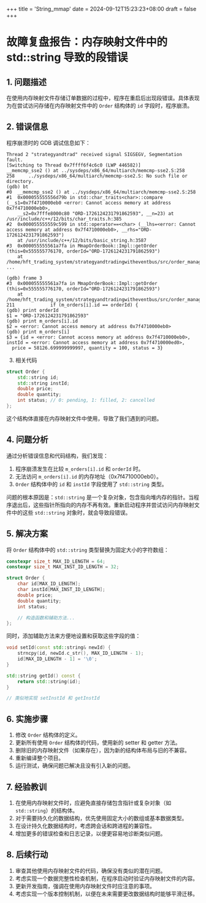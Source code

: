 +++
title = 'String_mmap'
date = 2024-09-12T15:23:23+08:00
draft = false
+++

# 故障复盘报告：内存映射文件中的 std::string 导致的段错误

## 1. 问题描述

在使用内存映射文件存储订单数据的过程中，程序在重启后出现段错误。具体表现为在尝试访问存储在内存映射文件中的 `Order` 结构体的 `id` 字段时，程序崩溃。

## 2. 错误信息

程序崩溃时的 GDB 调试信息如下：

```
Thread 2 "strategyandtrad" received signal SIGSEGV, Segmentation fault.
[Switching to Thread 0x7ffff6f4c6c0 (LWP 446582)]
__memcmp_sse2 () at ../sysdeps/x86_64/multiarch/memcmp-sse2.S:258
258     ../sysdeps/x86_64/multiarch/memcmp-sse2.S: No such file or directory.
(gdb) bt
#0  __memcmp_sse2 () at ../sysdeps/x86_64/multiarch/memcmp-sse2.S:258
#1  0x000055555556d79b in std::char_traits<char>::compare (__s1=0x7f4710000eb0 <error: Cannot access memory at address 0x7f4710000eb0>, 
    __s2=0x7fffe8000c80 "ORD-1726124231791862593", __n=23) at /usr/include/c++/12/bits/char_traits.h:385
#2  0x000055555559c599 in std::operator==<char> (__lhs=<error: Cannot access memory at address 0x7f4710000eb0>, __rhs="ORD-1726124231791862593")
    at /usr/include/c++/12/bits/basic_string.h:3587
#3  0x000055555561a7fa in MmapOrderBook::Impl::getOrder (this=0x555555776170, orderId="ORD-1726124231791862593")
    at /home/hft_trading_system/strategyandtradingwitheventbus/src/order_management/mmap_order_book_impl.cpp:211
...

(gdb) frame 3
#3  0x000055555561a7fa in MmapOrderBook::Impl::getOrder (this=0x555555776170, orderId="ORD-1726124231791862593")
    at /home/hft_trading_system/strategyandtradingwitheventbus/src/order_management/mmap_order_book_impl.cpp:211
211             if (m_orders[i].id == orderId) {
(gdb) print orderId
$1 = "ORD-1726124231791862593"
(gdb) print m_orders[i].id
$2 = <error: Cannot access memory at address 0x7f4710000eb0>
(gdb) print m_orders[i]
$3 = {id = <error: Cannot access memory at address 0x7f4710000eb0>, instId = <error: Cannot access memory at address 0x7f4710000ed0>, 
  price = 58126.699999999997, quantity = 100, status = 3}
```

3. 相关代码


```cpp
struct Order {
    std::string id;
    std::string instId;
    double price;
    double quantity;
    int status; // 0: pending, 1: filled, 2: cancelled
};
```
这个结构体直接在内存映射文件中使用，导致了我们遇到的问题。

## 4. 问题分析

通过分析错误信息和代码结构，我们发现：

1. 程序崩溃发生在比较 `m_orders[i].id` 和 `orderId` 时。
2. 无法访问 `m_orders[i].id` 的内存地址（0x7f4710000eb0）。
3. `Order` 结构体中的 `id` 和 `instId` 字段使用了 `std::string` 类型。

问题的根本原因是：`std::string` 是一个复杂对象，包含指向堆内存的指针。当程序退出后，这些指针所指向的内存不再有效。重新启动程序并尝试访问内存映射文件中的这些 `std::string` 对象时，就会导致段错误。

## 5. 解决方案

将 `Order` 结构体中的 `std::string` 类型替换为固定大小的字符数组：

```cpp
constexpr size_t MAX_ID_LENGTH = 64;
constexpr size_t MAX_INST_ID_LENGTH = 32;

struct Order {
    char id[MAX_ID_LENGTH];
    char instId[MAX_INST_ID_LENGTH];
    double price;
    double quantity;
    int status;

    // 构造函数和辅助方法...
};
```

同时，添加辅助方法来方便地设置和获取这些字段的值：

```cpp
void setId(const std::string& newId) {
    strncpy(id, newId.c_str(), MAX_ID_LENGTH - 1);
    id[MAX_ID_LENGTH - 1] = '\0';
}

std::string getId() const {
    return std::string(id);
}

// 类似地实现 setInstId 和 getInstId
```

## 6. 实施步骤

1. 修改 `Order` 结构体的定义。
2. 更新所有使用 `Order` 结构体的代码，使用新的 setter 和 getter 方法。
3. 删除旧的内存映射文件（如果存在），因为新的结构体布局与旧的不兼容。
4. 重新编译整个项目。
5. 运行测试，确保问题已解决且没有引入新的问题。

## 7. 经验教训

1. 在使用内存映射文件时，应避免直接存储包含指针或复杂对象（如 `std::string`）的结构体。
2. 对于需要持久化的数据结构，优先使用固定大小的数组或基本数据类型。
3. 在设计持久化数据结构时，考虑跨会话和跨进程的兼容性。
4. 增加更多的错误检查和日志记录，以便更容易地诊断类似问题。

## 8. 后续行动

1. 审查其他使用内存映射文件的代码，确保没有类似的潜在问题。
2. 考虑实现一个数据完整性检查机制，在程序启动时验证内存映射文件的内容。
3. 更新开发指南，强调在使用内存映射文件时应注意的事项。
4. 考虑实现一个版本控制机制，以便在未来需要更改数据结构时能够平滑迁移。
